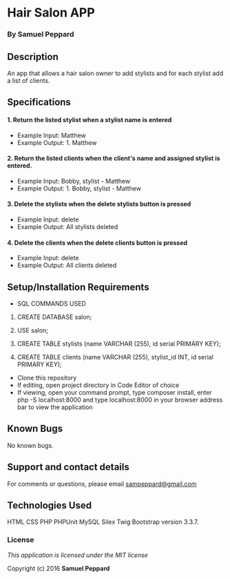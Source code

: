 # Hair Salon APP

### By **Samuel Peppard**

## Description

An app that allows a hair salon owner to add stylists and for each stylist add a list of clients.

## Specifications

#### 1. Return the listed stylist when a stylist name is entered

* Example Input: Matthew
* Example Output: 1. Matthew

#### 2. Return the listed clients when the client's name and assigned stylist is entered.

* Example Input: Bobby, stylist - Matthew
* Example Output: 1. Bobby, stylist - Matthew

#### 3. Delete the stylists when the delete stylists button is pressed

* Example Input: delete
* Example Output: All stylists deleted

#### 4. Delete the clients when the delete clients button is pressed

* Example Input: delete
* Example Output: All clients deleted

## Setup/Installation Requirements

* SQL COMMANDS USED

1. CREATE DATABASE salon;

2. USE salon;

3. CREATE TABLE stylists (name VARCHAR (255), id serial PRIMARY KEY);

4. CREATE TABLE clients (name VARCHAR (255), stylist_id INT, id serial PRIMARY KEY);

* Clone this repository
* If editing, open project directory in Code Editor of choice
* If viewing, open your command prompt, type composer install, enter php -S localhost:8000 and type localhost:8000 in your browser address bar to view the application

## Known Bugs

No known bugs.

## Support and contact details

For comments or questions, please email sampeppard@gmail.com

## Technologies Used

HTML
CSS
PHP
PHPUnit
MySQL
Silex
Twig
Bootstrap version 3.3.7.

### License

*This application is licensed under the MIT license*

Copyright (c) 2016 **Samuel Peppard**
